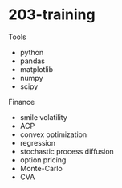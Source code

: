 # 203-training

Tools
* python
* pandas
* matplotlib
* numpy
* scipy

Finance
* smile volatility
* ACP
* convex optimization
* regression
* stochastic process diffusion
* option pricing
* Monte-Carlo
* CVA





